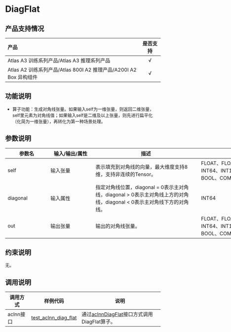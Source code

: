 # DiagFlat

## 产品支持情况

| 产品                                                         | 是否支持 |
| :----------------------------------------------------------- | :------: |
| <term>Atlas A3 训练系列产品/Atlas A3 推理系列产品</term>     |    √     |
| <term>Atlas A2 训练系列产品/Atlas 800I A2 推理产品/A200I A2 Box 异构组件</term> |    √     |

## 功能说明

- 算子功能：生成对角线张量。如果输入self为一维张量，则返回二维张量，self里元素为对角线值；如果输入self是二维及以上张量，则先进行扁平化（化简为一维张量），再转化为第一种场景处理。

## 参数说明

<table style="undefined;table-layout: fixed; width: 1043px"><colgroup>
<col style="width: 139px">
<col style="width: 146px">
<col style="width: 342px">
<col style="width: 320px">
<col style="width: 96px">
</colgroup>
<thead>
  <tr>
    <th>参数名</th>
    <th>输入/输出/属性</th>
    <th>描述</th>
    <th>数据类型</th>
    <th>数据格式</th>
  </tr></thead>
<tbody>
  <tr>
    <td>self</td>
    <td>输入张量</td>
    <td>表示填充到对角线的向量，最大维度支持8维，支持非连续的Tensor。</td>
    <td>FLOAT、FLOAT16、DOUBLE、INT32、INT64、INT16、INT8、UINT8、BOOL、COMPLEX64、BFLOAT16</td>
    <td>ND</td>
  </tr>
  <tr>
    <td>diagonal</td>
    <td>输入属性</td>
    <td>指定对角线位置，diagonal = 0表示主对角线，diagonal &gt; 0表示主对角线上方的对角线，diagonal &lt; 0表示主对角线下方的对角线。</td>
    <td>INT64</td>
    <td>-</td>
  </tr>
  <tr>
    <td>out</td>
    <td>输出张量</td>
    <td>输出的对角线张量。</td>
    <td>FLOAT、FLOAT16、DOUBLE、INT32、INT64、INT16、INT8、UINT8、BOOL、COMPLEX64、BFLOAT16</td>
    <td>ND</td>
  </tr>
</tbody>
</table>

## 约束说明

无。

## 调用说明

| 调用方式  | 样例代码                                                    | 说明                                                         |
| --------- | ----------------------------------------------------------- | ------------------------------------------------------------ |
| aclnn接口 | [test_aclnn_diag_flat](./examples/test_aclnn_diag_flat.cpp) | 通过[aclnnDiagFlat](docs/aclnnDiagFlat.md)接口方式调用DiagFlat算子。 |